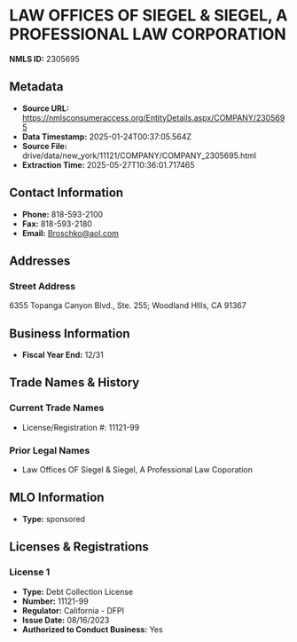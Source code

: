 # LAW OFFICES OF SIEGEL & SIEGEL, A PROFESSIONAL LAW CORPORATION

**NMLS ID:** 2305695

## Metadata
- **Source URL:** https://nmlsconsumeraccess.org/EntityDetails.aspx/COMPANY/2305695
- **Data Timestamp:** 2025-01-24T00:37:05.564Z
- **Source File:** drive/data/new_york/11121/COMPANY/COMPANY_2305695.html
- **Extraction Time:** 2025-05-27T10:36:01.717465

## Contact Information
- **Phone:** 818-593-2100
- **Fax:** 818-593-2180
- **Email:** Broschko@aol.com

## Addresses
### Street Address
6355 Topanga Canyon Blvd., Ste. 255; Woodland HIlls, CA 91367

## Business Information
- **Fiscal Year End:** 12/31

## Trade Names & History
### Current Trade Names
- License/Registration #: 11121-99

### Prior Legal Names
- Law Offices OF Siegel & Siegel, A Professional Law Coporation

## MLO Information
- **Type:** sponsored

## Licenses & Registrations

### License 1
- **Type:** Debt Collection License
- **Number:** 11121-99
- **Regulator:** California - DFPI
- **Issue Date:** 08/16/2023
- **Authorized to Conduct Business:** Yes
